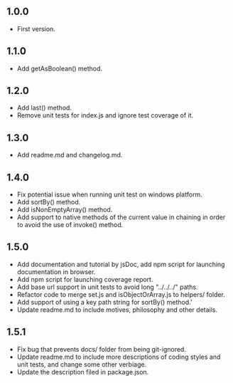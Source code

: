 ## 1.0.0
* First version.

## 1.1.0
* Add getAsBoolean() method.

## 1.2.0
* Add last() method.
* Remove unit tests for index.js and ignore test coverage of it.

## 1.3.0
* Add readme.md and changelog.md.

## 1.4.0
* Fix potential issue when running unit test on windows platform.
* Add sortBy() method.
* Add isNonEmptyArray() method.
* Add support to native methods of the current value in chaining in order to avoid the use of invoke() method.

## 1.5.0
* Add documentation and tutorial by jsDoc, add npm script for launching documentation in browser.
* Add npm script for launching coverage report.
* Add base url support in unit tests to avoid long "../../../" paths.
* Refactor code to merge set.js and isObjectOrArray.js to helpers/ folder.
* Add support of using a key path string for sortBy() method.'
* Update readme.md to include motives, philosophy and other details.

## 1.5.1
* Fix bug that prevents docs/ folder from being git-ignored.
* Update readme.md to include more descriptions of coding styles and unit tests, and change some other verbiage.
* Update the description filed in package.json.
